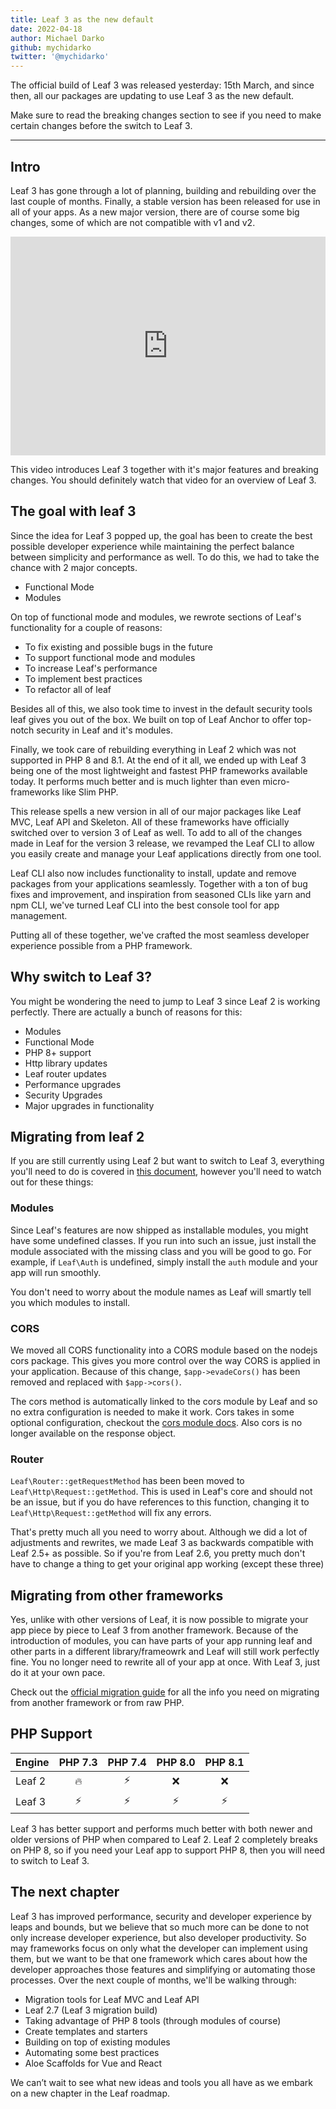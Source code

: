 ```yaml
---
title: Leaf 3 as the new default
date: 2022-04-18
author: Michael Darko
github: mychidarko
twitter: '@mychidarko'
---
```


The official build of Leaf 3 was released yesterday: 15th March, and since then, all our packages are updating to use Leaf 3 as the new default.

Make sure to read the breaking changes section to see if you need to make certain changes before the switch to Leaf 3.

---

## Intro

Leaf 3 has gone through a lot of planning, building and rebuilding over the last couple of months. Finally, a stable version has been released for use in all of your apps. As a new major version, there are of course some big changes, some of which are not compatible with v1 and v2.

<iframe width="100%" height="350" src="https://www.youtube.com/embed/KfClnH-fQz8" title="YouTube video player" frameborder="0" allow="accelerometer; autoplay; clipboard-write; encrypted-media; gyroscope; picture-in-picture" allowfullscreen></iframe>

This video introduces Leaf 3 together with it's major features and breaking changes. You should definitely watch that video for an overview of Leaf 3.

## The goal with leaf 3

Since the idea for Leaf 3 popped up, the goal has been to create the best possible developer experience while maintaining the perfect balance between simplicity and performance as well. To do this, we had to take the chance with 2 major concepts.

- Functional Mode
- Modules

On top of functional mode and modules, we rewrote sections of Leaf's functionality for a couple of reasons:

- To fix existing and possible bugs in the future
- To support functional mode and modules
- To increase Leaf's performance
- To implement best practices
- To refactor all of leaf

Besides all of this, we also took time to invest in the default security tools leaf gives you out of the box. We built on top of Leaf Anchor to offer top-notch security in Leaf and it's modules.

Finally, we took care of rebuilding everything in Leaf 2 which was not supported in PHP 8 and 8.1. At the end of it all, we ended up with Leaf 3 being one of the most lightweight and fastest PHP frameworks available today. It performs much better and is much lighter than even micro-frameworks like Slim PHP.

This release spells a new version in all of our major packages like Leaf MVC, Leaf API and Skeleton. All of these frameworks have officially switched over to version 3 of Leaf as well. To add to all of the changes made in Leaf for the version 3 release, we revamped the Leaf CLI to allow you easily create and manage your Leaf applications directly from one tool.

Leaf CLI also now includes functionality to install, update and remove packages from your applications seamlessly. Together with a ton of bug fixes and improvement, and inspiration from seasoned CLIs like yarn and npm CLI, we've turned Leaf CLI into the best console tool for app management.

Putting all of these together, we've crafted the most seamless developer experience possible from a PHP framework.

## Why switch to Leaf 3?

You might be wondering the need to jump to Leaf 3 since Leaf 2 is working perfectly. There are actually a bunch of reasons for this:

- Modules
- Functional Mode
- PHP 8+ support
- Http library updates
- Leaf router updates
- Performance upgrades
- Security Upgrades
- Major upgrades in functionality

## Migrating from leaf 2

If you are still currently using Leaf 2 but want to switch to Leaf 3, everything you'll need to do is covered in [this document](https://leafphp.dev/docs/migration/introduction.html#migrating-from-leaf-2), however you'll need to watch out for these things:

### Modules

Since Leaf's features are now shipped as installable modules, you might have some undefined classes. If you run into such an issue, just install the module associated with the missing class and you will be good to go. For example, if `Leaf\Auth` is undefined, simply install the `auth` module and your app will run smoothly.

You don't need to worry about the module names as Leaf will smartly tell you which modules to install.

### CORS

We moved all CORS functionality into a CORS module based on the nodejs cors package. This gives you more control over the way CORS is applied in your application. Because of this change, `$app->evadeCors()` has been removed and replaced with `$app->cors()`.

The cors method is automatically linked to the cors module by Leaf and so no extra configuration is needed to make it work. Cors takes in some optional configuration, checkout the [cors module docs](https://leafphp.dev/modules/cors/). Also cors is no longer available on the response object.

### Router

`Leaf\Router::getRequestMethod` has been been moved to `Leaf\Http\Request::getMethod`. This is used in Leaf's core and should not be an issue, but if you do have references to this function, changing it to `Leaf\Http\Request::getMethod` will fix any errors.

That's pretty much all you need to worry about. Although we did a lot of adjustments and rewrites, we made Leaf 3 as backwards compatible with Leaf 2.5+ as possible. So if you're from Leaf 2.6, you pretty much don't have to change a thing to get your original app working (except these three)

## Migrating from other frameworks

Yes, unlike with other versions of Leaf, it is now possible to migrate your app piece by piece to Leaf 3 from another framework. Because of the introduction of modules, you can have parts of your app running leaf and other parts in a different library/frameowrk and Leaf will still work perfectly fine. You no longer need to rewrite all of your app at once. With Leaf 3, just do it at your own pace.

Check out the [official migration guide](https://leafphp.dev/docs/migration/other.html) for all the info you need on migrating from another framework or from raw PHP.

## PHP Support

| Engine             |  PHP 7.3  |  PHP 7.4  |  PHP 8.0  |  PHP 8.1  |
| ------------------ | :-------: | :-------: | :-------: | :-------: |
| Leaf 2             |    🔥     |     ⚡️     |    ❌     |     ❌    |
| Leaf 3             |    ⚡️     |     ⚡️     |    ⚡️     |     ⚡️    |

Leaf 3 has better support and performs much better with both newer and older versions of PHP when compared to Leaf 2. Leaf 2 completely breaks on PHP 8, so if you need your Leaf app to support PHP 8, then you will need to switch to Leaf 3.

## The next chapter

Leaf 3 has improved performance, security and developer experience by leaps and bounds, but we believe that so much more can be done to not only increase developer experience, but also developer productivity. So may frameworks focus on only what the developer can implement using them, but we want to be that one framework which cares about how the developer approaches those features and simplifying or automating those processes. Over the next couple of months, we'll be walking through:

- Migration tools for Leaf MVC and Leaf API
- Leaf 2.7 (Leaf 3 migration build)
- Taking advantage of PHP 8 tools (through modules of course)
- Create templates and starters
- Building on top of existing modules
- Automating some best practices
- Aloe Scaffolds for Vue and React

We can’t wait to see what new ideas and tools you all have as we embark on a new chapter in the Leaf roadmap.
